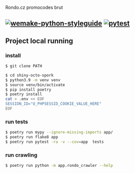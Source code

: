 Rondo.cz promocodes brut

[![wemake-python-styleguide](https://github.com/esemi/shiny-octo-spork/actions/workflows/linters.yml/badge.svg?branch=master)](https://github.com/esemi/shiny-octo-spork/actions/workflows/linters.yml)
[![pytest](https://github.com/esemi/shiny-octo-spork/actions/workflows/unittests.yml/badge.svg?branch=master)](https://github.com/esemi/shiny-octo-spork/actions/workflows/unittests.yml)
---

## Project local running

### install
```bash
$ git clone PATH

$ cd shiny-octo-spork
$ python3.9 -m venv venv
$ source venv/bin/activate
$ pip install poetry
$ poetry install
cat > .env << EOF
SESSION_ID="U_PHPSESSID_COOKIE_VALUE_HERE"
EOF

```

### run tests
```bash
$ poetry run mypy --ignore-missing-imports app/
$ poetry run flake8 app
$ poetry run pytest -ra -v --cov=app  tests
```

### run crawling
```bash
$ poetry run python -m app.rondo_crawler --help
```
